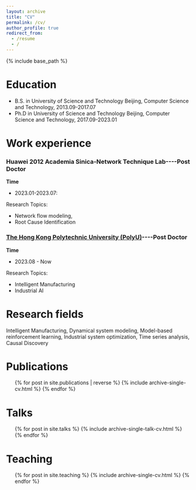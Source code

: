 ```yaml
---
layout: archive
title: "CV"
permalink: /cv/
author_profile: true
redirect_from:
  - /resume
  - /
---
```

{% include base_path %}

Education
=========

* B.S. in University of Science and Technology Beijing, Computer Science and Technology, 2013.09-2017.07
* Ph.D in University of Science and Technology Beijing, Computer Science and Technology, 2017.09-2023.01

Work experience
===============

### Huawei 2012 Academia Sinica-Network Technique Lab----Post Doctor

**Time**

- 2023.01-2023.07:

Research Topics:

* Network flow modeling,
* Root Cause Identification

### [The Hong Kong Polytechnic University (PolyU)](https://www.polyu.edu.hk/)----Post Doctor

**Time**

- 2023.08 - Now

Research Topics:

* Intelligent Manufacturing
* Industrial AI

**Research fields**
===================

Intelligent Manufacturing, Dynamical system modeling, Model-based reinforcement learning, Industrial system optimization, Time series analysis, Causal Discovery

Publications
============

<ul>{% for post in site.publications | reverse %}
    {% include archive-single-cv.html %}
  {% endfor %}</ul>

Talks
=====

<ul>{% for post in site.talks %}
    {% include archive-single-talk-cv.html %}
  {% endfor %}</ul>

Teaching
========

<ul>{% for post in site.teaching %}
    {% include archive-single-cv.html %}
  {% endfor %}</ul>



